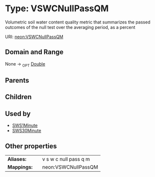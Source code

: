 
# Type: VSWCNullPassQM


Volumetric soil water content quality metric that summarizes the passed outcomes of the null test over the averaging period, as a percent

URI: [neon:VSWCNullPassQM](https://data.neonscience.org/VSWCNullPassQM)


## Domain and Range

None ->  <sub>OPT</sub> [Double](types/Double.md)

## Parents


## Children


## Used by

 * [SWS1Minute](SWS1Minute.md)
 * [SWS30Minute](SWS30Minute.md)

## Other properties

|  |  |  |
| --- | --- | --- |
| **Aliases:** | | v s w c null pass q m |
| **Mappings:** | | neon:VSWCNullPassQM |

